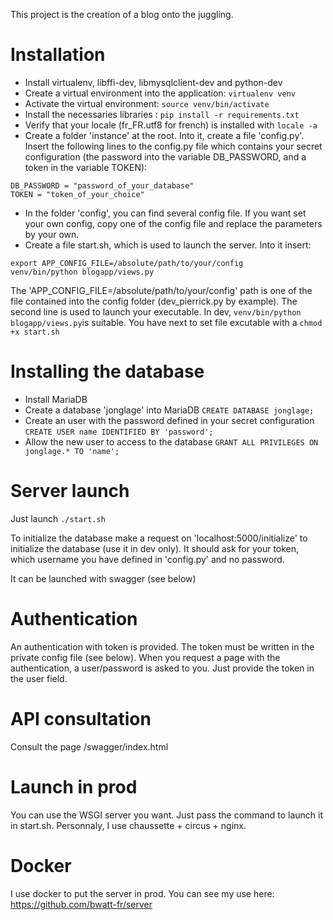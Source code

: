 This project is the creation of a blog onto the juggling.

# Installation

* Install virtualenv, libffi-dev, libmysqlclient-dev and python-dev
* Create a virtual environment into the application: `virtualenv venv`
* Activate the virtual environment: `source venv/bin/activate`
* Install the necessaries libraries : `pip install -r requirements.txt`
* Verify that your locale (fr_FR.utf8 for french) is installed with `locale -a`
* Create a folder 'instance' at the root. Into it, create a file 'config.py'. Insert the following lines to the config.py file which contains your secret configuration (the password into the variable DB_PASSWORD, and a token in the variable TOKEN):
```
DB_PASSWORD = "password_of_your_database"
TOKEN = "token_of_your_choice"
```
* In the folder 'config', you can find several config file. If you want set your own config, copy one of the config file and replace the parameters by your own.
* Create a file start.sh, which is used to launch the server. Into it insert:
```
export APP_CONFIG_FILE=/absolute/path/to/your/config
venv/bin/python blogapp/views.py
```
The 'APP_CONFIG_FILE=/absolute/path/to/your/config' path is one of the file contained into the config folder (dev_pierrick.py by example).
The second line is used to launch your executable. In dev, `venv/bin/python blogapp/views.py`is suitable.
You have next to set file excutable with a `chmod +x start.sh`

# Installing the database

* Install MariaDB
* Create a database 'jonglage' into MariaDB `CREATE DATABASE jonglage;`
* Create an user with the password defined in your secret configuration `CREATE USER name IDENTIFIED BY 'password';`
* Allow the new user to access to the database `GRANT ALL PRIVILEGES ON jonglage.* TO 'name';`

# Server launch

Just launch `./start.sh`

To initialize the database make a request on 'localhost:5000/initialize' to initialize the database (use it in dev only). It should ask for your token, which username you have defined in 'config.py' and no password.

It can be launched with swagger (see below)

# Authentication

An authentication with token is provided. The token must be written in the private config file (see below). When you request a page with the authentication, a user/password is asked to you. Just provide the token in the user field.

# API consultation

Consult the page /swagger/index.html

# Launch in prod

You can use the WSGI server you want. Just pass the command to launch it in start.sh. Personnaly, I use chaussette + circus + nginx.

# Docker

I use docker to put the server in prod. You can see my use here: https://github.com/bwatt-fr/server
